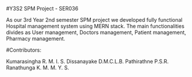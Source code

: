 #Y3S2 SPM Project - SER036

As our 3rd Year 2nd semester SPM project we developed fully functional Hospital management system using MERN stack. The main functionalities divides as User management, Doctors management, Patient management, Pharmacy management.

#Contributors:

Kumarasingha R. M. I. S.
Dissanayake D.M.C.L.B.
Pathirathne P.S.R.
Ranathunga K. M. M. Y. S.